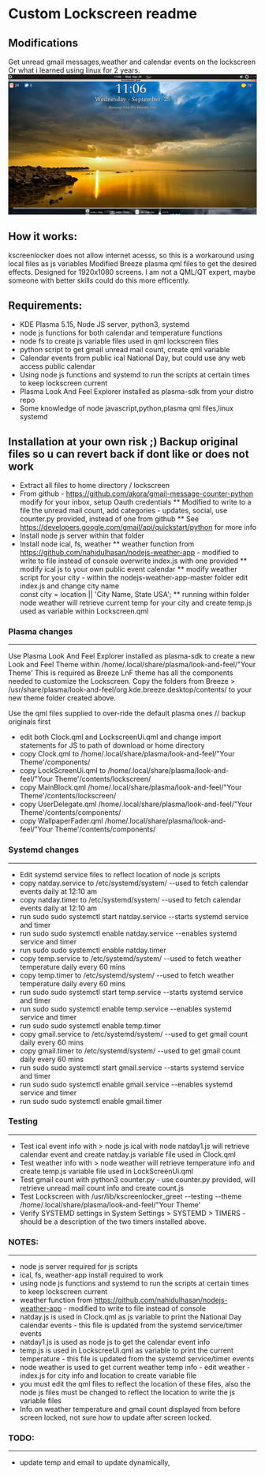# Custom Lockscreen readme

## Modifications
Get unread gmail messages,weather and calendar events on the lockscreen
Or what i learned using linux for 2 years.
![Image of Lockscreen](lock-screen1.png)

## How it works:
kscreenlocker does not allow internet acesss, so this is a workaround using local files as js variables
Modified Breeze plasma qml files to get the desired effects. Designed for 1920x1080 screens.
I am not a QML/QT expert, maybe someone with better skills could do this more efficently.

## Requirements:
* KDE Plasma 5.15, Node JS server, python3, systemd
* node js functions for both calendar and temperature functions
* node fs to create js variable files used in qml lockscreen files
* python script to get gmail unread mail count, create qml variable
* Calendar events from public ical National Day, but could use any web access public calendar
* Using node js functions and systemd to run the scripts at certain times to keep lockscreen current
* Plasma Look And Feel Explorer installed as plasma-sdk from your distro repo
* Some knowledge of node javascript,python,plasma qml files,linux systemd

## Installation at your own risk ;)  Backup original files so u can revert back if dont like or does not work

* Extract all files to home directory / lockscreen
* From github - https://github.com/akora/gmail-message-counter-python modify for your inbox, setup Oauth credentials
   ** Modified to write to a file the unread mail count, add categories - updates, social, 
      use counter.py provided, instead of one from github
   ** See https://developers.google.com/gmail/api/quickstart/python for more info
* Install node js server within that folder
* Install node ical, fs, weather
** weather function from https://github.com/nahidulhasan/nodejs-weather-app - 
       modified to write to file instead of console overwrite index.js with one provided
** modify ical js to your own public event calendar
** modify weather script for your city - 
   within the nodejs-weather-app-master folder edit index.js and change city name   
    const city = location || 'City Name, State USA';
** running within folder node weather will retrieve current temp for your city and create
   temp.js used as variable within Lockscreen.qml

### Plasma changes
_____________
Use Plasma Look And Feel Explorer installed as plasma-sdk to create a new Look and Feel Theme within 
/home/.local/share/plasma/look-and-feel/"Your Theme'
This is required as Breeze LnF theme has all the components needed to customize the Lockscreen.
Copy the folders from Breeze > /usr/share/plasma/look-and-feel/org.kde.breeze.desktop/contents/
to your new theme folder created above.

Use the qml files supplied to over-ride the default plasma ones // backup originals first
* edit both Clock.qml and LockscreenUi.qml and change import statements for JS to path of download or home directory
* copy Clock.qml to /home/.local/share/plasma/look-and-feel/"Your Theme'/components/
* copy LockScreenUi.qml to /home/.local/share/plasma/look-and-feel/"Your Theme'/contents/lockscreen/
* copy MainBlock.qml  /home/.local/share/plasma/look-and-feel/"Your Theme'/contents/lockscreen/
* copy UserDelegate.qml /home/.local/share/plasma/look-and-feel/"Your Theme'/contents/components/
* copy WallpaperFader.qml  /home/.local/share/plasma/look-and-feel/"Your Theme'/contents/components/


### Systemd changes
_________
* Edit systemd service files to reflect location of node js scripts
* copy natday.service to /etc/systemd/system/       --used to fetch calendar events daily at 12:10 am
* copy natday.timer to /etc/systemd/system/         --used to fetch calendar events daily at 12:10 am
* run sudo sudo systemctl start natday.service      --starts systemd service and timer
* run sudo sudo systemctl enable natday.service     --enables systemd service and timer
* run sudo sudo systemctl enable natday.timer
* copy temp.service to /etc/systemd/system/        --used to fetch weather temperature daily every 60 mins
* copy temp.timer to /etc/systemd/system/          --used to fetch weather temperature daily every 60 mins
* run sudo sudo systemctl start temp.service       --starts systemd service and timer
* run sudo sudo systemctl enable temp.service      --enables systemd service and timer
* run sudo sudo systemctl enable temp.timer
* copy gmail.service to /etc/systemd/system/        --used to get gmail count daily every 60 mins
* copy gmail.timer to /etc/systemd/system/          --used to get gmail count daily every 60 mins
* run sudo sudo systemctl start gmail.service       --starts systemd service and timer
* run sudo sudo systemctl enable gmail.service      --enables systemd service and timer
* run sudo sudo systemctl enable gmail.timer

### Testing
___________
* Test ical event info with > node js ical with node natday1.js  will retrieve calendar event and create 
   natday.js variable file used in Clock.qml
* Test weather info with > node weather will retrieve temperature info and create temp.js 
  variable file used in LockScreenUi.qml
* Test gmail count with python3 counter.py - use counter.py provided, 
    will retrieve unread mail count info and create count.js 
* Test Lockscreen with /usr/lib/kscreenlocker_greet --testing --theme /home/.local/share/plasma/look-and-feel/"Your Theme'
* Verify SYSTEMD settings in System Settings  > SYSTEMD > TIMERS  - should be a description of the two timers installed above.

### NOTES:
____________
* node js server required for js scripts
* ical, fs, weather-app install required to work
* using node js functions and systemd to run the scripts at certain times to keep lockscreen current
* weather function from https://github.com/nahidulhasan/nodejs-weather-app - modified to write to file instead of console
* natday.js is used in Clock.qml as js variable to print the National Day calendar events - 
    this file is updated from the   systemd service/timer events
* natday1.js is used as node js to get the calendar event info
* temp.js is used in LockscreeUi.qml as variable to print the current temperature  - 
    this file is updated from the systemd service/timer events
* node weather is used to get current weather temp info  - edit weather - index.js for city info and 
   location to create variable file
* you must edit the qml files to reflect the location of these files, also the node js files must be changed 
    to reflect the location to write the js variable files
* Info on weather temperature and gmail count displayed from before screen locked, 
   not sure how to update after screen locked.

### TODO:
_________
* update temp and email to update dynamically,
